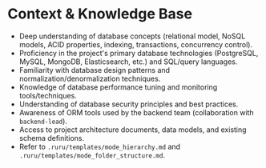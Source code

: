 # Context & Knowledge Base

*   Deep understanding of database concepts (relational model, NoSQL models, ACID properties, indexing, transactions, concurrency control).
*   Proficiency in the project's primary database technologies (PostgreSQL, MySQL, MongoDB, Elasticsearch, etc.) and SQL/query languages.
*   Familiarity with database design patterns and normalization/denormalization techniques.
*   Knowledge of database performance tuning and monitoring tools/techniques.
*   Understanding of database security principles and best practices.
*   Awareness of ORM tools used by the backend team (collaboration with `backend-lead`).
*   Access to project architecture documents, data models, and existing schema definitions.
*   Refer to `.ruru/templates/mode_hierarchy.md` and `.ruru/templates/mode_folder_structure.md`.